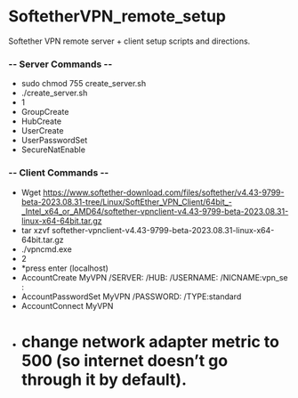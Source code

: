 # SoftetherVPN_remote_setup
Softether VPN remote server + client setup scripts and directions.
### -- Server Commands --
- sudo chmod 755 create_server.sh
- ./create_server.sh
- 1
- GroupCreate <groupname>
- HubCreate <hubname>
- UserCreate <username>
- UserPasswordSet <password>
- SecureNatEnable

### -- Client Commands --
- Wget https://www.softether-download.com/files/softether/v4.43-9799-beta-2023.08.31-tree/Linux/SoftEther_VPN_Client/64bit_-_Intel_x64_or_AMD64/softether-vpnclient-v4.43-9799-beta-2023.08.31-linux-x64-64bit.tar.gz
- tar xzvf softether-vpnclient-v4.43-9799-beta-2023.08.31-linux-x64-64bit.tar.gz
- ./vpncmd.exe
- 2
- *press enter (localhost)
- AccountCreate MyVPN /SERVER:<serverip> /HUB:<hubname> /USERNAME:<username> /NICNAME:vpn_se
<serverip>:<serverport>
- AccountPasswordSet MyVPN /PASSWORD:<username> /TYPE:standard
- AccountConnect MyVPN
- # change network adapter metric to 500 (so internet doesn’t go through it by default).
